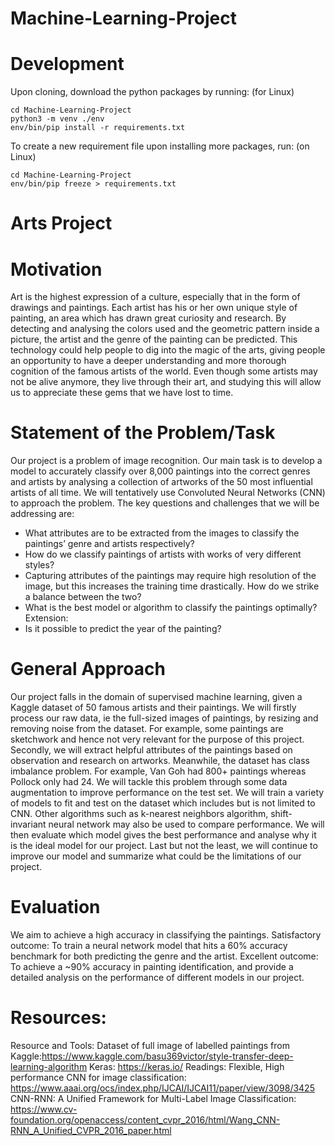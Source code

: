 # Machine-Learning-Project
# Development
Upon cloning, download the python packages by running: (for Linux)
```
cd Machine-Learning-Project
python3 -m venv ./env
env/bin/pip install -r requirements.txt
``` 

To create a new requirement file upon installing more packages, run: (on Linux)
```
cd Machine-Learning-Project
env/bin/pip freeze > requirements.txt
``` 

# Arts Project

# Motivation
Art is the highest expression of a culture, especially that in the form of drawings and paintings. Each artist has his or her own unique style of painting, an area which has drawn great curiosity and research. By detecting and analysing the colors used and the geometric pattern inside a picture, the artist and the genre of the painting can be predicted. This technology could help people to dig into the magic of the arts, giving people an opportunity to have a deeper understanding and more thorough cognition of the famous artists of the world. Even though some artists may not be alive anymore, they live through their art, and studying this will allow us to appreciate these gems that we have lost to time.  
   
# Statement of the Problem/Task
Our project is a problem of image recognition. Our main task is to develop a model to accurately classify over 8,000 paintings into the correct genres and artists by analysing a collection of artworks of the 50 most influential artists of all time. We will tentatively use Convoluted Neural Networks (CNN) to approach the problem. The key questions and challenges that we will be addressing are:
* What attributes are to be extracted from the images to classify the paintings’ genre and artists respectively?
* How do we classify paintings of artists with works of very different styles?
* Capturing attributes of the paintings may require high resolution of the image, but this increases the training time drastically. How do we strike a balance between the two?
* What is the best model or algorithm to classify the paintings optimally?
Extension:
* Is it possible to predict the year of the painting?

# General Approach	
Our project falls in the domain of supervised machine learning, given a Kaggle dataset of 50 famous artists and their paintings. We will firstly process our raw data, ie the full-sized images of paintings, by resizing and removing noise from the dataset. For example, some paintings are sketchwork and hence not very relevant for the purpose of this project.
Secondly, we will extract helpful attributes of the paintings based on observation and research on artworks.
Meanwhile, the dataset has class imbalance problem. For example, Van Goh had 800+ paintings whereas Pollock only had 24. We will tackle this problem through some data augmentation to improve performance on the test set.
We will train a variety of models to fit and test on the dataset which includes but is not limited to CNN. Other algorithms such as k-nearest neighbors algorithm, shift-invariant neural network may also be used to compare performance. We will then evaluate which model gives the best performance and analyse why it is the ideal model for our project.
Last but not the least, we will continue to improve our model and summarize what could be the limitations of our project.

# Evaluation	
We aim to achieve a high accuracy in classifying the paintings.
Satisfactory outcome: To train a neural network model that hits a 60% accuracy benchmark for both predicting the genre and the artist. 
Excellent outcome: To achieve a ~90% accuracy in painting identification, and provide a detailed analysis on the performance of different models in our project.

# Resources:
Resource and Tools:
Dataset of full image of labelled paintings from Kaggle:https://www.kaggle.com/basu369victor/style-transfer-deep-learning-algorithm
Keras: https://keras.io/
Readings:
Flexible, High performance CNN for image classification:
https://www.aaai.org/ocs/index.php/IJCAI/IJCAI11/paper/view/3098/3425
CNN-RNN: A Unified Framework for Multi-Label Image Classification:
https://www.cv-foundation.org/openaccess/content_cvpr_2016/html/Wang_CNN-RNN_A_Unified_CVPR_2016_paper.html
